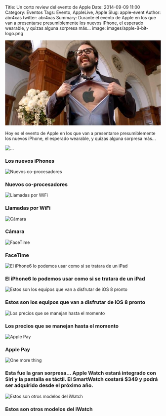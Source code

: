 Title: Un corto review del evento de Apple
Date: 2014-09-09 11:00
Category: Eventos
Tags: Evento, AppleLive, Apple
Slug: apple-event
Author: abr4xas
twitter: abr4xas
Summary: Durante el evento de Apple en los que van a presentarse presumiblemente los nuevos iPhone, el esperado wearable, y quizas alguna sorpresa más...
image: images/apple-8-bit-logo.png

![Apple Event](images/BxGKWphIcAA2p5z.jpg)

Hoy es el evento de Apple en los que van a presentarse presumiblemente los nuevos iPhone, el esperado wearable, y quizas alguna sorpresa más...


<div id="carousel-example-generic" class="carousel slide" data-ride="carousel">
  <!-- Wrapper for slides -->
  <div class="carousel-inner">
	<div class="item active">
	  <img src="http://pbs.twimg.com/media/BxG3fD7IEAAD-xh.jpg" alt="...">
	  <div class="carousel-caption">
	    <h3>Los nuevos iPhones</h3>
	  </div>
	</div>
	<div class="item">
	  <img src="http://pbs.twimg.com/media/BxG5zZCCQAAB-GP.jpg" alt="Nuevos co-procesadores">
	  <div class="carousel-caption">
	    <h3>Nuevos co-procesadores </h3>
	  </div>
	</div>
	<div class="item">
	  <img src="http://pbs.twimg.com/media/BxG7vJGIgAA5xjg.jpg" alt="Llamadas por WiFi">
	  <div class="carousel-caption">
	    <h3>Llamadas por WiFi </h3>
	  </div>
	</div>
	<div class="item">
	  <img src="http://pbs.twimg.com/media/BxG8NezIQAAvuXT.jpg" alt="Cámara">
	  <div class="carousel-caption">
	    <h3>Cámara </h3>
	  </div>
	</div>
	<div class="item">
	  <img src="http://pbs.twimg.com/media/BxG8Wu-IAAEKjQD.jpg" alt="FaceTime">
	  <div class="carousel-caption">
	    <h3> FaceTime</h3>
	  </div>
	</div>
	<div class="item">
	  <img src="http://pbs.twimg.com/media/BxG51wFIQAEroYx.jpg" alt="El iPhone6 lo podemos usar como si se tratara de un iPad">
	  <div class="carousel-caption">
	    <h3>El iPhone6 lo podemos usar como si se tratara de un iPad </h3>
	  </div>
	</div>
	<div class="item">
	  <img src="http://pbs.twimg.com/media/BxG9YQUIgAAyOnQ.jpg" alt="Estos son los equipos que van a disfrutar de iOS 8 pronto">
	  <div class="carousel-caption">
	    <h3> Estos son los equipos que van a disfrutar de iOS 8 pronto</h3>
	  </div>
	</div>
	<div class="item">
	  <img src="http://pbs.twimg.com/media/BxG-j2aIEAEELXr.jpg" alt="Los precios que se manejan hasta el momento">
	  <div class="carousel-caption">
	    <h3> Los precios que se manejan hasta el momento</h3>
	  </div>
	</div>
	<div class="item">
	  <img src="http://pbs.twimg.com/media/BxG_BacIgAAxIbL.jpg" alt="Apple Pay">
	  <div class="carousel-caption">
	    <h3>Apple Pay </h3>
	  </div>
	</div>
	<div class="item">
	  <img src="http://pbs.twimg.com/media/BxHDO0eIMAAzi4K.jpg" alt="One more thing">
	  <div class="carousel-caption">
	    <h3>Esta fue la gran sorpresa... Apple Watch estará integrado con Siri y la pantalla es táctil.
El SmartWatch costará $349 y podrá ser adquirido desde el próximo año. </h3>
	  </div>
	</div>
	<div class="item">
	  <img src="http://pbs.twimg.com/media/BxHH2IvCUAAb1GW.jpg" alt="Estos son otros modelos del iWatch">
	  <div class="carousel-caption">
	    <h3>Estos son otros modelos del iWatch </h3>
	  </div>
	</div>
  </div>
</div>
<br />
